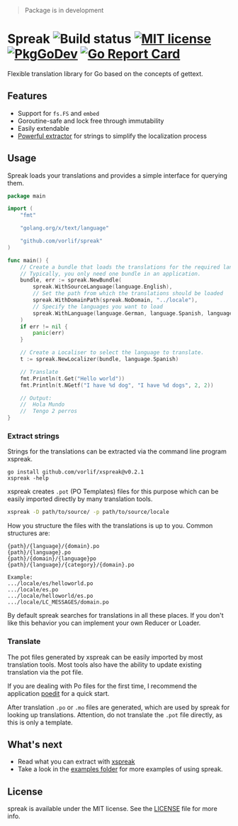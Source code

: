 > Package is in development

# Spreak ![Build status](https://github.com/vorlif/spreak/workflows/Build/badge.svg) [![MIT license](https://img.shields.io/badge/License-MIT-blue.svg)](LICENSE) [![PkgGoDev](https://pkg.go.dev/badge/github.com/vorlif/spreak)](https://pkg.go.dev/github.com/vorlif/spreak) [![Go Report Card](https://goreportcard.com/badge/github.com/vorlif/spreak)](https://goreportcard.com/report/github.com/vorlif/spreak)

Flexible translation library for Go based on the concepts of gettext.

## Features

* Support for `fs.FS` and `embed`
* Goroutine-safe and lock free through immutability
* Easily extendable
* [Powerful extractor](https://github.com/vorlif/xspreak#xspreak) for strings to simplify the localization process

## Usage

Spreak loads your translations and provides a simple interface for querying them.

```go
package main

import (
	"fmt"

	"golang.org/x/text/language"

	"github.com/vorlif/spreak"
)

func main() {
	// Create a bundle that loads the translations for the required languages.
	// Typically, you only need one bundle in an application.
	bundle, err := spreak.NewBundle(
		spreak.WithSourceLanguage(language.English),
		// Set the path from which the translations should be loaded
		spreak.WithDomainPath(spreak.NoDomain, "../locale"),
		// Specify the languages you want to load
		spreak.WithLanguage(language.German, language.Spanish, language.Chinese),
	)
	if err != nil {
		panic(err)
	}

	// Create a Localiser to select the language to translate.
	t := spreak.NewLocalizer(bundle, language.Spanish)

	// Translate
	fmt.Println(t.Get("Hello world"))
	fmt.Println(t.NGetf("I have %d dog", "I have %d dogs", 2, 2))

	// Output:
	//  Hola Mundo
	//  Tengo 2 perros
}
```

### Extract strings

Strings for the translations can be extracted via the command line program xspreak.

```
go install github.com/vorlif/xspreak@v0.2.1
xspreak -help
```

xspreak creates `.pot` (PO Templates) files for this purpose which can be easily imported directly by many translation
tools.

```bash
xspreak -D path/to/source/ -p path/to/source/locale
```

How you structure the files with the translations is up to you.
Common structures are:

```text
{path}/{language}/{domain}.po
{path}/{language}.po
{path}/{domain}/{language}po
{path}/{language}/{category}/{domain}.po

Example:
.../locale/es/helloworld.po
.../locale/es.po
.../locale/helloworld/es.po
.../locale/LC_MESSAGES/domain.po
```

By default spreak searches for translations in all these places.
If you don't like this behavior you can implement your own Reducer or Loader.

### Translate

The pot files generated by xspreak can be easily imported by most translation tools.
Most tools also have the ability to update existing translation via the pot file.

If you are dealing with Po files for the first time,
I recommend the application [poedit](https://poedit.net/) for a quick start.

After translation `.po` or `.mo` files are generated, which are used by spreak for looking up translations.
Attention, do not translate the `.pot` file directly, as this is only a template.

## What's next

* Read what you can extract with [xspreak](https://github.com/vorlif/xspreak#xspreak)
* Take a look in the [examples folder](./examples) for more examples of using spreak.

## License

spreak is available under the MIT license. See the [LICENSE](LICENSE) file for more info.